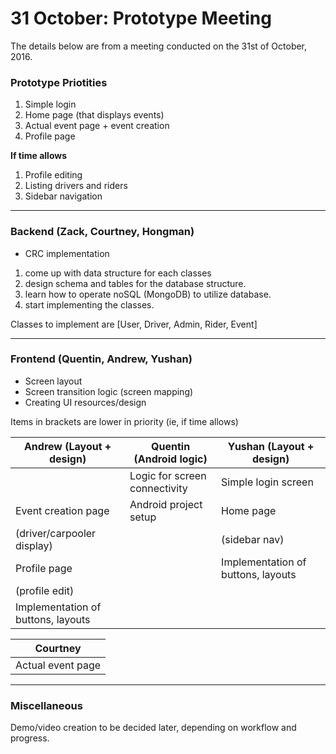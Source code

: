 # 31 October: Prototype Meeting

The details below are from a meeting conducted on the 31st of October, 2016.

### Prototype Priotities
1. Simple login
2. Home page (that displays events)
3. Actual event page + event creation
4. Profile page

**If time allows**

1. Profile editing
2. Listing drivers and riders
3. Sidebar navigation

---

### Backend (Zack, Courtney, Hongman)
- CRC implementation

1. come up with data structure for each classes
2. design schema and tables for the database structure.
3. learn how to operate noSQL (MongoDB) to utilize database.
4. start implementing the classes.

Classes to implement are [User, Driver, Admin, Rider, Event]

---

### Frontend (Quentin, Andrew, Yushan)
- Screen layout
- Screen transition logic (screen mapping)
- Creating UI resources/design

Items in brackets are lower in priority (ie, if time allows)

| Andrew (Layout + design)           | Quentin (Android logic)       | Yushan (Layout + design) |
| ---                                | ---                           | ---                      |
|                                    | Logic for screen connectivity | Simple login screen |
| Event creation page                | Android project setup         | Home page |
| (driver/carpooler display)         |                               | (sidebar nav) |
| Profile page                       |                               | Implementation of buttons, layouts |
| (profile edit)                     |                               | |
| Implementation of buttons, layouts |                               | |

| Courtney
| ---
| Actual event page 


---

### Miscellaneous
Demo/video creation to be decided later, depending on workflow and progress.
